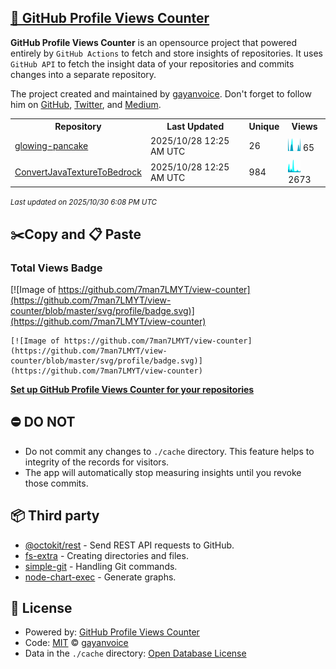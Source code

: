 ## [🚀 GitHub Profile Views Counter](https://github.com/gayanvoice/github-profile-views-counter)
**GitHub Profile Views Counter** is an opensource project that powered entirely by  `GitHub Actions` to fetch and store insights of repositories.
It uses `GitHub API` to fetch the insight data of your repositories and commits changes into a separate repository.

The project created and maintained by [gayanvoice](https://github.com/gayanvoice). Don't forget to follow him on [GitHub](https://github.com/gayanvoice), [Twitter](https://twitter.com/gayanvoice), and [Medium](https://gayanvoice.medium.com/).

<table>
	<tr>
		<th>
			Repository
		</th>
		<th>
			Last Updated
		</th>
		<th>
			Unique
		</th>
		<th>
			Views
		</th>
	</tr>
	<tr>
		<td>
			<a href="https://github.com/7man7LMYT/view-counter/tree/master/readme/325231242/year.md">
				glowing-pancake
			</a>
		</td>
		<td>
			2025/10/28 12:25 AM UTC
		</td>
		<td>
			26
		</td>
		<td>
			<img alt="Response time graph" src="https://github.com/7man7LMYT/view-counter/raw/master/graph/325231242/small/year.png" height="20"> 65
		</td>
	</tr>
	<tr>
		<td>
			<a href="https://github.com/7man7LMYT/view-counter/tree/master/readme/337518060/year.md">
				ConvertJavaTextureToBedrock
			</a>
		</td>
		<td>
			2025/10/28 12:25 AM UTC
		</td>
		<td>
			984
		</td>
		<td>
			<img alt="Response time graph" src="https://github.com/7man7LMYT/view-counter/raw/master/graph/337518060/small/year.png" height="20"> 2673
		</td>
	</tr>
</table>

<small><i>Last updated on 2025/10/30 6:08 PM UTC</i></small>

## ✂️Copy and 📋 Paste
### Total Views Badge
[![Image of https://github.com/7man7LMYT/view-counter](https://github.com/7man7LMYT/view-counter/blob/master/svg/profile/badge.svg)](https://github.com/7man7LMYT/view-counter)

```readme
[![Image of https://github.com/7man7LMYT/view-counter](https://github.com/7man7LMYT/view-counter/blob/master/svg/profile/badge.svg)](https://github.com/7man7LMYT/view-counter)
```
[**Set up GitHub Profile Views Counter for your repositories**](https://github.com/gayanvoice/github-profile-views-counter)
## ⛔ DO NOT
- Do not commit any changes to `./cache` directory. This feature helps to integrity of the records for visitors.
- The app will automatically stop measuring insights until you revoke those commits.
## 📦 Third party

- [@octokit/rest](https://www.npmjs.com/package/@octokit/rest) - Send REST API requests to GitHub.
- [fs-extra](https://www.npmjs.com/package/fs-extra) - Creating directories and files.
- [simple-git](https://www.npmjs.com/package/simple-git) - Handling Git commands.
- [node-chart-exec](https://www.npmjs.com/package/node-chart-exec) - Generate graphs.
## 📄 License
- Powered by: [GitHub Profile Views Counter](https://github.com/gayanvoice/github-profile-views-counter)
- Code: [MIT](./LICENSE) © [gayanvoice](https://github.com/gayanvoice)
- Data in the `./cache` directory: [Open Database License](https://opendatacommons.org/licenses/odbl/1-0/)